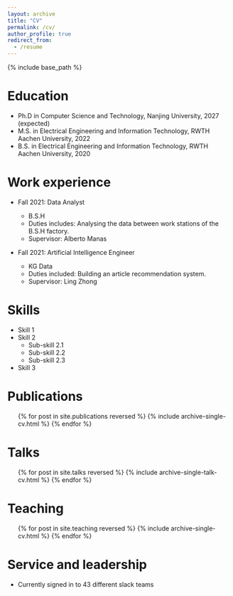 ```yaml
---
layout: archive
title: "CV"
permalink: /cv/
author_profile: true
redirect_from:
  - /resume
---
```


{% include base_path %}

Education
======
* Ph.D in Computer Science and Technology, Nanjing University, 2027 (expected)
* M.S. in Electrical Engineering and Information Technology, RWTH Aachen University, 2022
* B.S. in Electrical Engineering and Information Technology, RWTH Aachen University, 2020

Work experience
======
* Fall 2021: Data Analyst
  * B.S.H
  * Duties includes: Analysing the data between work stations of the B.S.H factory.
  * Supervisor: Alberto Manas

* Fall 2021: Artificial Intelligence Engineer
  * KG Data
  * Duties included: Building an article recommendation system.
  * Supervisor: Ling Zhong
  
Skills
======
* Skill 1
* Skill 2
  * Sub-skill 2.1
  * Sub-skill 2.2
  * Sub-skill 2.3
* Skill 3

Publications
======
  <ul>{% for post in site.publications reversed %}
    {% include archive-single-cv.html %}
  {% endfor %}</ul>
  
Talks
======
  <ul>{% for post in site.talks reversed %}
    {% include archive-single-talk-cv.html  %}
  {% endfor %}</ul>
  
Teaching
======
  <ul>{% for post in site.teaching reversed %}
    {% include archive-single-cv.html %}
  {% endfor %}</ul>
  
Service and leadership
======
* Currently signed in to 43 different slack teams
